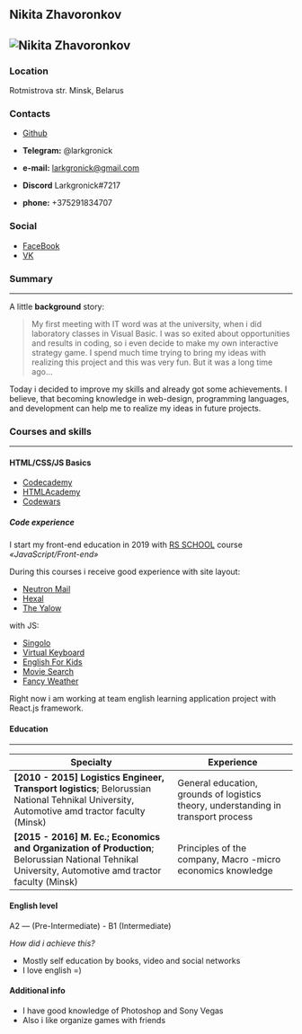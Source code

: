 
## Nikita Zhavoronkov

![Nikita Zhavoronkov](file:///E:\Study\RS%20SCHOOL\Q1%202020\nikita-zhavoronkov-cv\me.JPG)
---------   
### Location
  Rotmistrova str.              Minsk, Belarus  

### Contacts

* [Github](https://github.com/Larkgronick)  

* **Telegram:** @larkgronick

* **e-mail:** larkgronick@gmail.com

* **Discord** Larkgronick#7217

* **phone:** +375291834707

### Social
* [FaceBook](https://www.facebook.com/people/%D0%9D%D0%B8%D0%BA%D0%B8%D1%82%D0%B0-%D0%96%D0%B0%D0%B2%D0%BE%D1%80%D0%BE%D0%BD%D0%BA%D0%BE%D0%B2/100012359532582)
* [VK](https://vk.com/larkgronick)

### Summary
---------   
A little **background** story:
>My  first meeting with IT word was at the university, when i did laboratory classes in Visual Basic. I was so exited about opportunities and results in coding, so i even decide  to make my own interactive strategy game. I spend much time trying to bring my ideas with realizing this project and this was very fun. But it was a long time ago... 

Today i decided to improve my skills and already got some achievements.
I believe, that becoming knowledge in web-design, programming languages, and development can help me to realize my ideas in future projects.

### Courses and skills
---------   
#### HTML/CSS/JS Basics
* [Codecademy](https://www.codecademy.com/users/larkgronick/achievements)
* [HTMLAcademy](https://htmlacademy.ru/profile/id1192587/achievements)
* [Codewars](https://www.codewars.com/users/Larkgronick)

##### Code experience

I start my front-end education in 2019 with [RS SCHOOL](https://rs.school/)  course *«JavaScript/Front-end»* 

During this courses i receive good  experience with site layout: 

* [Neutron Mail](https://larkgronick.github.io/neutron-mail-/)
* [Hexal](https://larkgronick.github.io/hexal-/)
* [The Yalow](https://larkgronick.github.io/theyalow/)
  
  
with JS:

* [Singolo](https://larkgronick.github.io/singolo/)
* [Virtual Keyboard](https://larkgronick.github.io/virtual-keyboard/)
* [English For Kids](https://larkgronick-english-for-kids.netlify.app/)
* [Movie Search](https://larkgronick-movie-search.netlify.app/)
* [Fancy Weather](https://larkgronick-fansy-weather.netlify.app)

Right now i am working at team english learning application project with React.js framework.


#### Education
---------

Specialty | Experience
------------ | -------------
 **[2010 - 2015] Logistics Engineer, Transport logistics**; Belorussian National Tehnikal University, Automotive amd tractor faculty (Minsk)| General education, grounds of logistics theory, understanding in transport process  
 **[2015 - 2016] M. Ec.; Economics and Organization of Production**; Belorussian National Tehnikal University, Automotive amd tractor faculty (Minsk)| Principles of the company, Macro -micro economics knowledge

#### English level
A2 — (Pre-Intermediate) - B1 (Intermediate) 

*How did i achieve this?*
* Mostly self education by books, video and social networks
* I love english =)  

#### Additional info  
* I have good knowledge of Photoshop and Sony Vegas
* Also i like organize games with friends 
